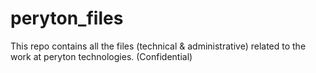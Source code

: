# peryton_files
This repo contains all the files (technical &amp; administrative) related to the work at peryton technologies. (Confidential)
